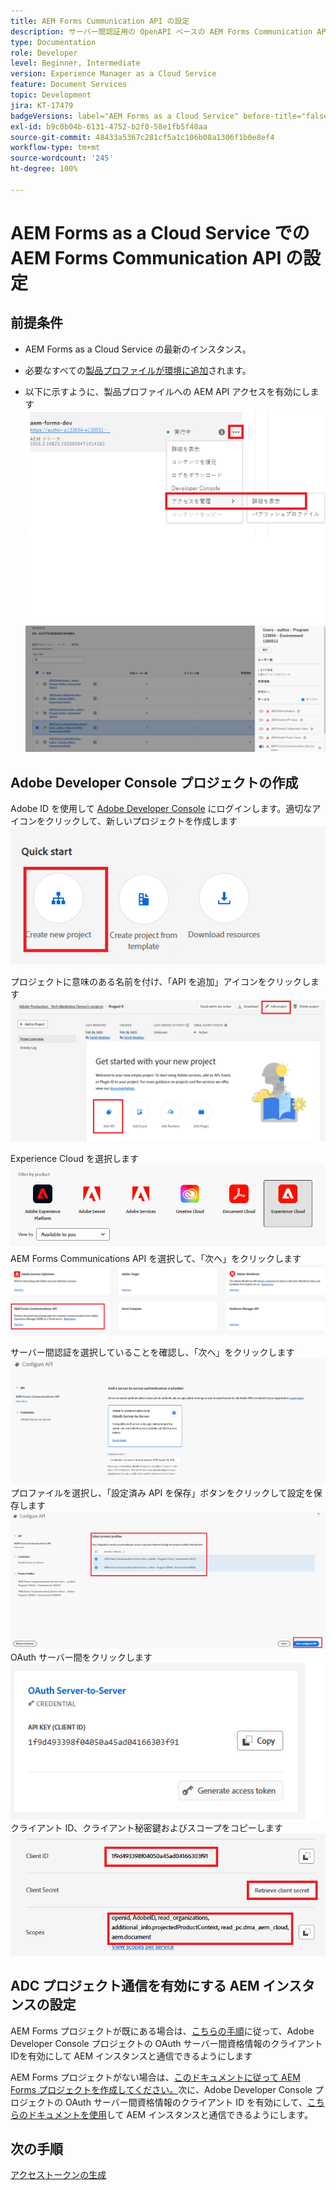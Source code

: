 ```yaml
---
title: AEM Forms Cummunication API の設定
description: サーバー間認証用の OpenAPI ベースの AEM Forms Communication API の設定
type: Documentation
role: Developer
level: Beginner, Intermediate
version: Experience Manager as a Cloud Service
feature: Document Services
topic: Development
jira: KT-17479
badgeVersions: label="AEM Forms as a Cloud Service" before-title="false"
exl-id: b9c0b04b-6131-4752-b2f0-58e1fb5f40aa
source-git-commit: 48433a5367c281cf5a1c106b08a1306f1b0e8ef4
workflow-type: tm+mt
source-wordcount: '245'
ht-degree: 100%

---
```


# AEM Forms as a Cloud Service での AEM Forms Communication API の設定

## 前提条件

* AEM Forms as a Cloud Service の最新のインスタンス。
* 必要なすべての[製品プロファイルが環境に追加](https://experienceleague.adobe.com/ja/docs/experience-manager-learn/cloud-service/aem-apis/invoke-openapi-based-aem-apis)されます。

* 以下に示すように、製品プロファイルへの AEM API アクセスを有効にします
  ![製品プロファイル 1](assets/product-profiles1.png)
  ![製品プロファイル](assets/product-profiles.png)

## Adobe Developer Console プロジェクトの作成

Adobe ID を使用して [Adobe Developer Console](https://developer.adobe.com/console/) にログインします。適切なアイコンをクリックして、新しいプロジェクトを作成します
![新規プロジェクト](assets/new-project.png)

プロジェクトに意味のある名前を付け、「API を追加」アイコンをクリックします
![新規プロジェクト](assets/new-project2.png)

Experience Cloud を選択します
![新規プロジェクト 3](assets/new-project3.png)
AEM Forms Communications API を選択して、「次へ」をクリックします
![新規プロジェクト 4](assets/new-project4.png)

サーバー間認証を選択していることを確認し、「次へ」をクリックします
![新規プロジェクト 5](assets/new-project5.png)
プロファイルを選択し、「設定済み API を保存」ボタンをクリックして設定を保存します
![新規プロジェクト 6](assets/new-project6.png)
OAuth サーバー間をクリックします
![新規プロジェクト 7](assets/new-project7.png)
クライアント ID、クライアント秘密鍵およびスコープをコピーします
![新規プロジェクト 8](assets/new-project8.png)

## ADC プロジェクト通信を有効にする AEM インスタンスの設定

AEM Forms プロジェクトが既にある場合は、[こちらの手順](https://experienceleague.adobe.com/ja/docs/experience-manager-learn/cloud-service/aem-apis/invoke-openapi-based-aem-apis)に従って、Adobe Developer Console プロジェクトの OAuth サーバー間資格情報のクライアント IDを有効にして AEM インスタンスと通信できるようにします

AEM Forms プロジェクトがない場合は、[このドキュメントに従って AEM Forms プロジェクトを作成してください。](https://experienceleague.adobe.com/ja/docs/experience-manager-learn/cloud-service/forms/developing-for-cloud-service/getting-started)次に、Adobe Developer Console プロジェクトの OAuth サーバー間資格情報のクライアント ID を有効にして、[こちらのドキュメントを使用](https://experienceleague.adobe.com/ja/docs/experience-manager-learn/cloud-service/aem-apis/invoke-openapi-based-aem-apis)して AEM インスタンスと通信できるようにします。


## 次の手順

[アクセストークンの生成](./generate-access-token.md)
